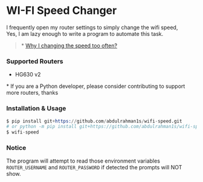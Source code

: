 # WI-FI Speed Changer
I frequently open my router settings to simply change the wifi speed, </br>
Yes, I am lazy enough to write a  program to automate this task.
> \* [Why I changing the speed too often?](https://www.reddit.com/r/Egypt/comments/x7b8lb/unlimited_internet_in_egypt/)

### Supported Routers
- HG630 v2

\* If you are a Python developer, please consider contributing to support more routers, thanks

### Installation & Usage
```s
$ pip install git+https://github.com/abdulrahman1s/wifi-speed.git
# or python -m pip install git+https://github.com/abdulrahman1s/wifi-speed.git
$ wifi-speed
```

### Notice
The program will attempt to read those environment variables `ROUTER_USERNAME` and `ROUTER_PASSWORD` if detected the prompts will NOT show.
